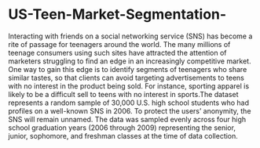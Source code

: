 # US-Teen-Market-Segmentation-
Interacting with friends on a social networking service (SNS) has become a rite of passage for teenagers around the world. The many millions of teenage consumers using such sites have attracted the attention of marketers struggling to find an edge in an increasingly competitive market. One way to gain this edge is to identify segments of teenagers who share similar tastes, so that clients can avoid targeting advertisements to teens with no interest in the product being sold. For instance, sporting apparel is likely to be a difficult sell to teens with no interest in sports.The dataset represents a random sample of 30,000 U.S. high school students who had profiles on a well-known SNS in 2006. To protect the users’ anonymity, the SNS will remain unnamed. The data was sampled evenly across four high school graduation years (2006 through 2009) representing the senior, junior, sophomore, and freshman classes at the time of data collection.
